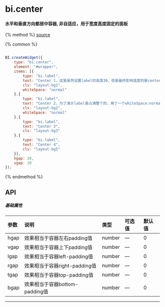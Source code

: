 # bi.center

#### 水平和垂直方向都居中容器, 非自适应，用于宽度高度固定的面板

{% method %}
[source](https://jsfiddle.net/fineui/8fd2nvkm/)

{% common %}
```javascript

BI.createWidget({
    type: "bi.center",
    element: "#wrapper",
    items: [{
        type: "bi.label",
        text: "Center 1，这里虽然设置label的高度30，但是最终影响高度的是center布局",
        cls: "layout-bg1",
        whiteSpace: "normal"
    },{
        type: "bi.label",
        text: "Center 2，为了演示label是占满整个的，用了一个whiteSpace:normal",
        cls: "layout-bg2",
        whiteSpace: "normal"
    },{
        type: "bi.label",
        text: "Center 3",
        cls: "layout-bg3"
    },{
        type: "bi.label",
        text: "Center 4",
        cls: "layout-bg5"
    }],
    hgap: 20,
    vgap: 20
});


```

{% endmethod %}


## API
##### 基础属性
| 参数    | 说明                           | 类型       | 可选值 | 默认值
| :------ |:-------------                  | :-----     | :----|:----
| hgap    | 效果相当于容器左右padding值    |    number  | — |  0  |
| vgap    | 效果相当于容器上下padding值    |    number  | — |  0  |
| lgap    | 效果相当于容器left-padding值   |    number  | — |  0  |
| rgap    | 效果相当于容器right-padding值  |    number  | — |  0  |
| tgap    | 效果相当于容器top-padding值    |    number  | — |  0  |
| bgap    | 效果相当于容器bottom-padding值 |    number  | — |  0  |


---